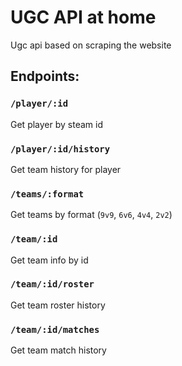 # UGC API at home

Ugc api based on scraping the website

## Endpoints:

### `/player/:id`

Get player by steam id

### `/player/:id/history`

Get team history for player

### `/teams/:format`

Get teams by format (`9v9`, `6v6`, `4v4`, `2v2`)

### `/team/:id`

Get team info by id

### `/team/:id/roster`

Get team roster history

### `/team/:id/matches`

Get team match history

